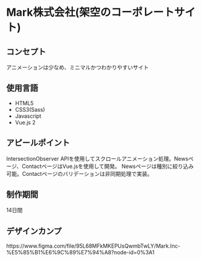    <h1>Mark株式会社(架空のコーポレートサイト)</h1>
    <h2>コンセプト</h2>
    <p>アニメーションは少なめ、ミニマルかつわかりやすいサイト</p>
    <h2>使用言語</h2>
    <ul>
        <li>HTML5</li>
        <li>CSS3(Sass)</li>
        <li>Javascript</li>
        <li>Vue.js 2</li>
    </ul>
    <h2>アピールポイント</h2>
    <p>IntersectionObserver APIを使用してスクロールアニメーション処理。Newsページ、ContactページはVue.jsを使用して開発。
    Newsページは種別に絞り込み可能。Contactページのバリデーションは非同期処理で実装。</p>
    <h2>制作期間</h2>
    <p>14日間</p>
    <h2>デザインカンプ</h2>
    <p>https://www.figma.com/file/95L68MFkMKEPUsQwmbTwLY/Mark.Inc-%E5%85%B1%E6%9C%89%E7%94%A8?node-id=0%3A1</p>
